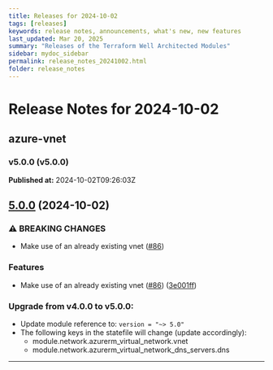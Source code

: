 ```yaml
---
title: Releases for 2024-10-02
tags: [releases]
keywords: release notes, announcements, what's new, new features
last_updated: Mar 20, 2025
summary: "Releases of the Terraform Well Architected Modules"
sidebar: mydoc_sidebar
permalink: release_notes_20241002.html
folder: release_notes
---
```


# Release Notes for 2024-10-02

## azure-vnet
### v5.0.0 (v5.0.0)
**Published at:** 2024-10-02T09:26:03Z

## [5.0.0](https://github.com/CloudNationHQ/terraform-azure-vnet/compare/v4.0.1...v5.0.0) (2024-10-02)


### ⚠ BREAKING CHANGES

* Make use of an already existing vnet ([#86](https://github.com/CloudNationHQ/terraform-azure-vnet/issues/86))

### Features

* Make use of an already existing vnet ([#86](https://github.com/CloudNationHQ/terraform-azure-vnet/issues/86)) ([3e001ff](https://github.com/CloudNationHQ/terraform-azure-vnet/commit/3e001ff44081accbbde466842cbe9239d1c991c4))

### Upgrade from v4.0.0 to v5.0.0:

- Update module reference to: `version = "~> 5.0"`
- The following keys in the statefile will change (update accordingly):
  - module.network.azurerm_virtual_network.vnet
  - module.network.azurerm_virtual_network_dns_servers.dns

---

